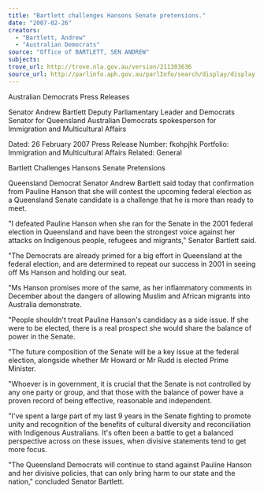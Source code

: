```yaml
---
title: "Bartlett challenges Hansons Senate pretensions."
date: "2007-02-26"
creators:
  - "Bartlett, Andrew"
  - "Australian Democrats"
source: "Office of BARTLETT, SEN ANDREW"
subjects:
trove_url: http://trove.nla.gov.au/version/211303636
source_url: http://parlinfo.aph.gov.au/parlInfo/search/display/display.w3p;query=Id%3A%22media/pressrel/ZFCM6%22
---
```


 Australian Democrats Press Releases

 Senator Andrew Bartlett  Deputy Parliamentary Leader and Democrats Senator for  Queensland  Australian Democrats spokesperson for Immigration and  Multicultural Affairs

 Dated: 26 February 2007  Press Release Number: fkohpjhk  Portfolio: Immigration and Multicultural Affairs  Related: General 

 Bartlett Challenges Hansons Senate Pretensions

 Queensland Democrat Senator Andrew Bartlett said today that confirmation from Pauline Hanson that  she will contest the upcoming federal election as a Queensland Senate candidate is a challenge that he  is more than ready to meet.    

 "I defeated Pauline Hanson when she ran for the Senate in the 2001 federal election in Queensland and  have been the strongest voice against her attacks on Indigenous people, refugees and migrants,"  Senator Bartlett said.   

 "The Democrats are already primed for a big effort in Queensland at the federal election, and are  determined to repeat our success in 2001 in seeing off Ms Hanson and holding our seat.   

 "Ms Hanson promises more of the same, as her inflammatory comments in December about the  dangers of allowing Muslim and African migrants into Australia demonstrate.    

 "People shouldn't treat Pauline Hanson's candidacy as a side issue. If she were to be elected, there is a  real prospect she would share the balance of power in the Senate.   

 "The future composition of the Senate will be a key issue at the federal election, alongside whether Mr  Howard or Mr Rudd is elected Prime Minister.   

 "Whoever is in government, it is crucial that the Senate is not controlled by any one party or group, and  that those with the balance of power have a proven record of being effective, reasonable and  independent.    

 "I've spent a large part of my last 9 years in the Senate fighting to promote unity and recognition of the  benefits of cultural diversity and reconciliation with Indigenous Australians. It's often been a battle to get  a balanced perspective across on these issues, when divisive statements tend to get more focus.   

 "The Queensland Democrats will continue to stand against Pauline Hanson and her divisive policies,  that can only bring harm to our state and the nation," concluded Senator Bartlett.    

